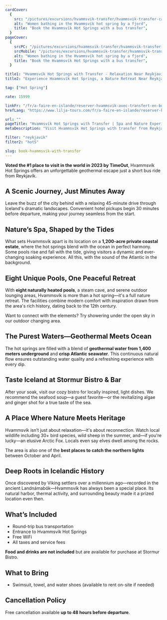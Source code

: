 ```yaml
---
cardCover:
  {
    src: "/pictures/excursions/hvammsvik-transfer/hvammsvik-transfer-card.webp",
    alt: "Women bathing in the Hvammsvík hot spring by a fjord",
    title: "Book the Hvammsvík Hot Springs with a bus transfer",
  }
pageCover:
  {
    srcPC: "/pictures/excursions/hvammsvik-transfer/hvammsvik-transfer-header-pc.webp",
    srcMobile: "/pictures/excursions/hvammsvik-transfer/hvammsvik-transfer-header-mobile.webp",
    alt: "Women bathing in the Hvammsvík hot spring by a fjord",
    title: "Book the Hvammsvík Hot Springs with a bus transfer",
  }

title1: "Hvammsvík Hot Springs with Transfer - Relaxation Near Reykjavík"
title2: "Experience Hvammsvík Hot Springs, a Nature Retreat Near Reykjavík"

tag: ["Hot Spring"]

rate: 15999

linkFr: "/fr/a-faire-en-islande/reserver-hvammsvik-avec-transfert-en-bus/"
hrefLang: "https://www.lilja-tours.com/fr/a-faire-en-islande/reserver-hvammsvik-avec-transfert-en-bus/"

url: ""
pageTitle: "Hvammsvík Hot Springs with Transfer | Spa and Nature Experience"
metaDescription: "Visit Hvammsvík Hot Springs with transfer from Reykjavík. Enjoy geothermal pools, ocean views, and nature relaxation. Discover Iceland’s most scenic hot spring experience!"

filter: "reykjavik"
filter2: "hotS"

slug: book-hvammsvik-with-transfer
---
```


**Voted the #1 place to visit in the world in 2023 by TimeOut**, Hvammsvík Hot Springs offers an unforgettable geothermal escape just a short bus ride from Reykjavík.

## A Scenic Journey, Just Minutes Away

Leave the buzz of the city behind with a relaxing 45-minute drive through Iceland's dramatic landscapes. Convenient hotel pickups begin 30 minutes before departure, making your journey seamless from the start.

## Nature’s Spa, Shaped by the Tides

What sets Hvammsvík apart is its location on a **1,200-acre private coastal estate**, where the hot springs blend with the ocean in perfect harmony. Some pools rise and fall with the tide, giving visitors a dynamic and ever-changing soaking experience. All this, with the sound of the Atlantic in the background.

## Eight Unique Pools, One Peaceful Retreat

With **eight naturally heated pools**, a steam cave, and serene outdoor lounging areas, Hvammsvík is more than a hot spring—it's a full nature retreat. The facilities combine modern comfort with inspiration drawn from the area's rich history, dating back to the 12th century.

Want to connect with the elements? Try showering under the open sky in our outdoor changing area.

## The Purest Waters—Geothermal Meets Ocean

The hot springs are filled with a blend of **geothermal water from 1,400 meters underground** and **crisp Atlantic seawater**. This continuous natural flow ensures outstanding water quality and a refreshing experience with every dip.

## Taste Iceland at Stormur Bistro & Bar

After your soak, visit our cozy bistro for locally inspired, light dishes. We recommend the seafood soup—a guest favorite—or the revitalizing algae and ginger shot for a true taste of the sea.

## A Place Where Nature Meets Heritage

Hvammsvík isn’t just about relaxation—it's about reconnection. Watch local wildlife including 30+ bird species, wild sheep in the summer, and—if you're lucky—an elusive Arctic Fox. Locals even say elves dwell among the rocks.

The area is also one of the **best places to catch the northern lights** between October and April.

## Deep Roots in Icelandic History

Once discovered by Viking settlers over a millennium ago—recorded in the ancient Landnámabók—Hvammsvík has always been a special place. Its natural harbor, thermal activity, and surrounding beauty made it a prized location even then.

## What’s Included

- Round-trip bus transportation
- Entrance to Hvammsvík Hot Springs
- Free WiFi
- All taxes and service fees

**Food and drinks are not included** but are available for purchase at Stormur Bistro.

## What to Bring

- Swimsuit, towel, and water shoes (available to rent on-site if needed)

## Cancellation Policy

Free cancellation available **up to 48 hours before departure**.

<script type="text/javascript" src="https://widgets.bokun.io/assets/javascripts/apps/build/BokunWidgetsLoader.js?bookingChannelUUID=97236c68-b945-4a96-8587-660bdc4c45fd" async></script>

<div class="bokunWidget" data-src="https://widgets.bokun.io/online-sales/97236c68-b945-4a96-8587-660bdc4c45fd/experience-calendar/804330"></div>
